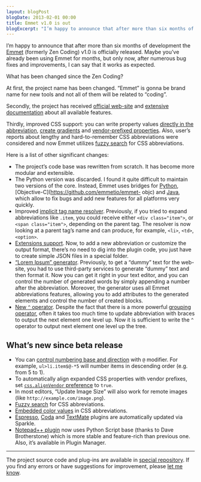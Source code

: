 ```yaml
---
layout: blogPost
blogDate: 2013-02-01 00:00
title: Emmet v1.0 is out
blogExcerpt: "I’m happy to announce that after more than six months of development the Emmet v1.0 is officially released. Maybe you’ve already used Emmet for months, but only now, after numerous bug fixes and improvements, I can say that it works as expected."
---
```

I’m happy to announce that after more than six months of development the [Emmet](http://emmet.io) (formerly Zen Coding) v1.0 is officially released. Maybe you’ve already been using Emmet for months, but only now, after numerous bug fixes and improvements, I can say that it works as expected.

What has been changed since the Zen Coding?

At first, the project name has been changed. “Emmet” is gonna be brand name for new tools and not all of them will be related to “coding”.

Secondly, the project has received [official web-site](http://emmet.io) and [extensive documentation](http://docs.emmet.io) about all available features.

Thirdly, improved CSS support: you can write property values [directly in the abbreviation](http://docs.emmet.io/css-abbreviations/), [create gradients](http://docs.emmet.io/css-abbreviations/gradients/) and [vendor-prefixed properties](http://docs.emmet.io/css-abbreviations/vendor-prefixes/). Also, user’s reports about lengthy and hard-to-remember CSS abbreviations were considered and now Emmet utilizes [fuzzy search](http://docs.emmet.io/css-abbreviations/fuzzy-search/) for CSS abbreviations.

Here is a list of other significant changes:

* The project’s code base was rewritten from scratch. It has become more modular and extensible.
* The Python version was discarded. I found it quite difficult to maintain two versions of the core. Instead, Emmet uses bridges for [Python](https://github.com/sergeche/emmet-sublime/tree/master/emmet), [Objective-C](https://github.com/emmetio/emmet- objc) and [Java](https://github.com/emmetio/emmet-eclipse), which allow to fix bugs and add new features for all platforms very quickly.
* Improved [implicit tag name resolver](http://docs.emmet.io/abbreviations/implicit-names/). Previously, if you tried to expand abbreviations like `.item`, you could receive either `<div class="item">`, or `<span class="item">`, depending on the parent tag. The resolver is now looking at a parent tag’s name and can produce, for example, `<li>`, `<td>`, `<option>`.
* [Extensions support](http://docs.emmet.io/customization/). Now, to add a new abbreviation or customize the output format, there’s no need to dig into the plugin code, you just have to create simple JSON files in a special folder.
* [“Lorem Ipsum” generator](http://docs.emmet.io/abbreviations/lorem-ipsum/). Previously, to get a “dummy” text for the web-site, you had to use third-party services to generate “dummy” text and then format it. Now you can get it right in your text editor, and you can control the number of generated words by simply appending a number after the abbreviation. Moreover, the generator uses all Emmet abbreviations features, allowing you to add attributes to the generated elements and control the number of created blocks.
* [New `^` operator](http://docs.emmet.io/abbreviations/syntax/#climb-up-). Despite the fact that there is a more powerful [grouping operator](http://docs.emmet.io/abbreviations/syntax/#grouping-), often it takes too much time to update abbreviation with braces to output the next element one level up. Now it is sufficient to write the `^` operator to output next element one level up the tree.

## What’s new since beta release

* You can [control numbering base and direction](http://docs.emmet.io/abbreviations/syntax/#changing-numbering-base-and-direction) with `@` modifier. For example, `ul>li.item$@-*5` will number items in descending order (e.g. from 5 to 1).
* To automatically align expanded CSS properties with vendor prefixes, set [`css.alignVendor` preference](http://docs.emmet.io/customization/preferences/) to `true`.
* In most editors, “Update Image Size” will also work for remote images (like `http://example.com/image.png`).
* [Fuzzy search](http://docs.emmet.io/css-abbreviations/fuzzy-search/) for CSS abbreviations.
* [Embedded color values](http://docs.emmet.io/css-abbreviations/#color-values) in CSS abbreviations.
* [Espresso](https://github.com/emmetio/Emmet.sugar#readme), [Coda](https://github.com/emmetio/Emmet.codaplugin#readme) and [TextMate](https://github.com/emmetio/Emmet.tmbundle#readme) plugins are automatically updated via Sparkle.
* [Notepad++ plugin](https://github.com/emmetio/npp) now uses Python Script base (thanks to Dave Brotherstone) which is more stable and feature-rich than previous one. Also, it’s available in Plugin Manager.

----

The project source code and plug-ins are available in [special repository](https://github.com/emmetio). If you find any errors or have suggestions for improvement, please [let me know](https://github.com/emmetio/emmet/issues).